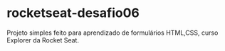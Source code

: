 # rocketseat-desafio06
Projeto simples feito para aprendizado de formulários HTML,CSS, curso Explorer da Rocket Seat.

